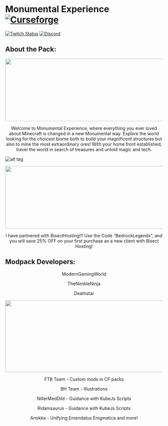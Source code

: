 # Monumental Experience [![Curseforge][curseImg]][curseLink]

[![Twitch Status](https://img.shields.io/twitch/status/ModernGamingWorld?label=ModernGamingWorld&style=social)](https://www.twitch.tv/moderngamingworld) [![Discord][discordimg]][discordlink]

[discordImg]: https://img.shields.io/discord/554449878282010633?color=7289DA&label=BedrockLegends&style=flat-square

[discordLink]: https://discord.gg/wadcxefVA7

[curseImg]: http://cf.way2muchnoise.eu/363581.svg

[curseLink]: https://www.curseforge.com/minecraft/modpacks/expedition-in-the-sky


## About the Pack:
<p align="center">
  <img width="1124" height="200" src="https://www.bisecthosting.com/images/CF/Monumental_Experience/BH_ME_Overview.png">
</p>

<p align="center">
Welcome to Monumental Experience, where everything you ever loved about Minecraft is changed in a new Monumental way. Explore the world looking for the choicest biome both to build your magnificent structures but also to mine the most extraordinary ores! With your home front established, travel the world in search of treasures and untold magic and tech.
</p>


![alt tag](https://www.bisecthosting.com/images/CF/Monumental_Experience/BH_ME_PlayWithFriends.png)


<p align="center">
  <img width="1124" height="200" src="https://www.bisecthosting.com/partners/custom-banners/67e0a130-f195-4e06-850f-1f61faf0414f.png">
</p>
  
  <p align="center">
I have partnered with BisectHosting!!!
Use the Code “BedrockLegends”, and you will save 25% OFF on your first purchase as a new client with Bisect Hosting!
</p>


## Modpack Developers:


  <p align="center">
ModernGamingWorld
</p>

  <p align="center">
TheNimbleNinja
</p>

  <p align="center">
Deathstar
</p>

<p align="center">
  <img width="1124" height="230" src="https://www.bisecthosting.com/images/CF/Monumental_Experience/BH_ME_AddiitonalCredits.png">
</p>


  <p align="center">
FTB Team - Custom mods in CF packs
</p>


  <p align="center">
BH Team - Illustrations
</p>


  <p align="center">
NillerMedDild - Guidance with KubeJs Scripts
</p>

  <p align="center">
Ridanisaurus - Guidance with KubeJs Scripts
</p>

  <p align="center">
Anokka  - Unifying Emendatus Enigmatica and more!
</p>
